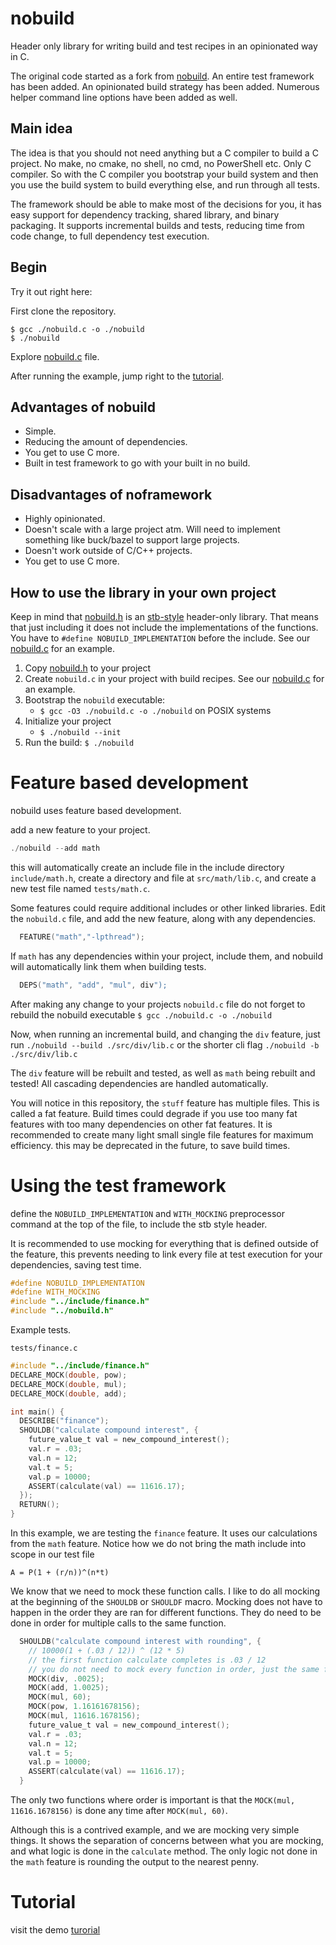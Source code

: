 # nobuild

Header only library for writing build and test recipes in an opinionated way in C.

The original code started as a fork from [nobuild](https://github.com/tsoding/nobuild.git).
An entire test framework has been added.
An opinionated build strategy has been added.
Numerous helper command line options have been added as well.

## Main idea

The idea is that you should not need anything but a C compiler to build a C project. No make, no cmake, no shell, no cmd, no PowerShell etc. Only C compiler. So with the C compiler you bootstrap your build system and then you use the build system to build everything else, and run through all tests.

The framework should be able to make most of the decisions for you, it has easy support for dependency tracking, shared library, and binary packaging. It supports incremental builds and tests, reducing time from code change, to full dependency test execution.

## Begin
Try it out right here: 

First clone the repository.

```console
$ gcc ./nobuild.c -o ./nobuild
$ ./nobuild
```

Explore [nobuild.c](./nobuild.c) file.

After running the example, jump right to the [tutorial](./demo/tutorial.md).
 
## Advantages of nobuild

- Simple.
- Reducing the amount of dependencies.
- You get to use C more.
- Built in test framework to go with your built in no build.

## Disadvantages of noframework

- Highly opinionated.
- Doesn't scale with a large project atm. Will need to implement something like buck/bazel to support large projects.
- Doesn't work outside of C/C++ projects.
- You get to use C more.

## How to use the library in your own project

Keep in mind that [nobuild.h](./nobuild.h) is an [stb-style](https://github.com/nothings/stb/blob/master/docs/stb_howto.txt) header-only library. That means that just including it does not include the implementations of the functions. You have to `#define NOBUILD_IMPLEMENTATION` before the include. See our [nobuild.c](./nobuild.c) for an example.

1. Copy [nobuild.h](./nobuild.h) to your project 
2. Create `nobuild.c` in your project with build recipes. See our [nobuild.c](./nobuild.c) for an example.
3. Bootstrap the `nobuild` executable:
   - `$ gcc -O3 ./nobuild.c -o ./nobuild` on POSIX systems
4. Initialize your project
   - `$ ./nobuild --init`
5. Run the build: `$ ./nobuild`

# Feature based development
nobuild uses feature based development.

add a new feature to your project.
```c
./nobuild --add math
```
this will automatically create an include file in the include directory `include/math.h`, create a directory and file at `src/math/lib.c`, and create a new test file named `tests/math.c`.

Some features could require additional includes or other linked libraries. Edit the `nobuild.c` file, and add the new feature, along with any dependencies.

```c
  FEATURE("math","-lpthread");
```

If `math` has any dependencies within your project, include them, and nobuild will automatically link them when building tests.
```c
  DEPS("math", "add", "mul", div");
```

After making any change to your projects `nobuild.c` file do not forget to rebuild the nobuild executable `$ gcc ./nobuild.c -o ./nobuild`

Now, when running an incremental build, and changing the `div` feature, just run `./nobuild --build ./src/div/lib.c` or the shorter cli flag `./nobuild -b ./src/div/lib.c`

The `div` feature will be rebuilt and tested, as well as `math` being rebuilt and tested! All cascading dependencies are handled automatically.

You will notice in this repository, the `stuff` feature has multiple files. This is called a fat feature. Build times could degrade if you use too many fat features with too many dependencies on other fat features. It is recommended to create many light small single file features for maximum efficiency. this may be deprecated in the future, to save build times.

# Using the test framework

define the `NOBUILD_IMPLEMENTATION` and `WITH_MOCKING` preprocessor command at the top of the file, to include the stb style header.

It is recommended to use mocking for everything that is defined outside of the feature, this prevents needing to link every file at test execution for your dependencies, saving test time.

```c
#define NOBUILD_IMPLEMENTATION
#define WITH_MOCKING
#include "../include/finance.h"
#include "../nobuild.h"
```
Example tests.

`tests/finance.c`
```c
#include "../include/finance.h"
DECLARE_MOCK(double, pow);
DECLARE_MOCK(double, mul);
DECLARE_MOCK(double, add);

int main() {
  DESCRIBE("finance");
  SHOULDB("calculate compound interest", {
    future_value_t val = new_compound_interest();
    val.r = .03;
    val.n = 12;
    val.t = 5;
    val.p = 10000; 
    ASSERT(calculate(val) == 11616.17);
  });
  RETURN();
}
```
In this example, we are testing the `finance` feature. It uses our calculations from the `math` feature. Notice how we do not bring the math include into scope in our test file

```
A = P(1 + (r/n))^(n*t)
```
We know that we need to mock these function calls. I like to do all mocking at the beginning of the `SHOULDB` or `SHOULDF` macro. Mocking does not have to happen in the order they are ran for different functions.
They do need to be done in order for multiple calls to the same function.

```c
  SHOULDB("calculate compound interest with rounding", {
    // 10000(1 + (.03 / 12)) ^ (12 * 5)
    // the first function calculate completes is .03 / 12
    // you do not need to mock every function in order, just the same functions that are used multiple times.
    MOCK(div, .0025);
    MOCK(add, 1.0025);
    MOCK(mul, 60);
    MOCK(pow, 1.16161678156);
    MOCK(mul, 11616.1678156);
    future_value_t val = new_compound_interest();
    val.r = .03;
    val.n = 12;
    val.t = 5;
    val.p = 10000; 
    ASSERT(calculate(val) == 11616.17);
  }
```
The only two functions where order is important is that the `MOCK(mul, 11616.1678156)` is done any time after `MOCK(mul, 60)`.

Although this is a contrived example, and we are mocking very simple things. It shows the separation of concerns between what you are mocking, and what logic is done in the `calculate` method. The only logic not done in the `math` feature is rounding the output to the nearest penny.

# Tutorial

visit the demo [turorial](./demo/tutorial.md)

